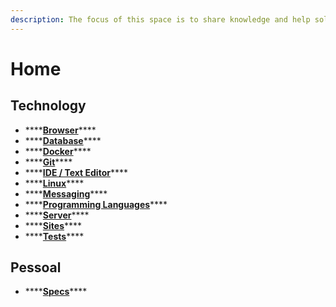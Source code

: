 ```yaml
---
description: The focus of this space is to share knowledge and help solve problems.
---
```


# Home

## Technology

* \*\*\*\*[**Browser**](technology/browser/)\*\*\*\*
* \*\*\*\*[**Database**](technology/database/)\*\*\*\*
* \*\*\*\*[**Docker**](technology/dev-ops/docker/)\*\*\*\*
* \*\*\*\*[**Git**](technology/git/)\*\*\*\*
* \*\*\*\*[**IDE / Text Editor**](technology/ide_text-editor/)\*\*\*\*
* \*\*\*\*[**Linux**](technology/linux/)\*\*\*\*
* \*\*\*\*[**Messaging**](technology/messaging/)\*\*\*\*
* \*\*\*\*[**Programming Languages**](technology/programming-languages/)\*\*\*\*
* \*\*\*\*[**Server**](technology/server/)\*\*\*\*
* \*\*\*\*[**Sites**](technology/sites.md)\*\*\*\*
* \*\*\*\*[**Tests**](technology/tests/)\*\*\*\*

## Pessoal

* \*\*\*\*[**Specs**](pessoal/specs.md)\*\*\*\*

